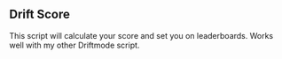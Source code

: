 ## Drift Score

This script will calculate your score and set you on leaderboards.
Works well with my other Driftmode script.
